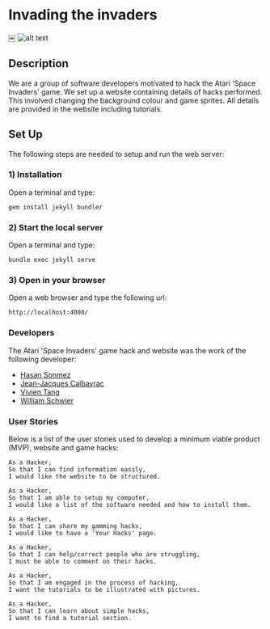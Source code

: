 # Invading the invaders

￼ ![alt text](/jekyll-site/images/SpaceInvaders.jpg?raw=true)

## Description
We are a group of software developers motivated to hack the Atari 'Space Invaders' game. We set up a website containing details of hacks performed. This involved changing the background colour and game sprites. All details are provided in the website including tutorials.

## Set Up
The following steps are needed to setup and run the web server:

### 1) Installation
Open a terminal and type:
```
gem install jekyll bundler
```
### 2) Start the local server
Open a terminal and type:
```
bundle exec jekyll serve
```
### 3) Open in your browser
Open a web browser and type the following url:
```
http://localhost:4000/
```

### Developers
The Atari 'Space Invaders' game hack and website was the work of the following developer:

- [Hasan Sonmez](https://github.com/UltimateCoder00)
- [Jean-Jacques Calbayrac](https://github.com/gekographe)
- [Vivien Tang](https://github.com/honjintang)
- [William Schwier](https://github.com/w-schwier)

### User Stories
Below is a list of the user stories used to develop a minimum viable product (MVP), website and game hacks:

```
As a Hacker,
So that I can find information easily,
I would like the website to be structured.
```

```
As a Hacker,
So that I am able to setup my computer,
I would like a list of the software needed and how to install them.
```

```
As a Hacker,
So that I can share my gamming hacks,
I would like to have a 'Your Hacks' page.
```

```
As a Hacker,
So that I can help/correct people who are struggling,
I must be able to comment on their hacks.
```

```
As a Hacker,
So that I am engaged in the process of hacking,
I want the tutorials to be illustrated with pictures.
```

```
As a Hacker,
So that I can learn about simple hacks,
I want to find a tutorial section.
```
